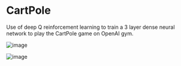 # CartPole

Use of deep Q reinforcement learning to train a 3 layer dense neural network to play the CartPole game on OpenAI gym.

![image](https://user-images.githubusercontent.com/32044950/119886626-27e31c80-bf01-11eb-8422-0e9c990e05c1.png)

![image](https://user-images.githubusercontent.com/32044950/119886726-447f5480-bf01-11eb-8631-2230edf949ca.png)
